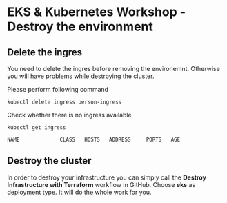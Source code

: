 # EKS & Kubernetes Workshop - Destroy the environment

## Delete the ingres

You need to delete the ingres before removing the environemnt. Otherwise you will have problems while destroying the cluster.

Please perform following command
```
kubectl delete ingress person-ingress
```

Check whether there is no ingress available
```
kubectl get ingress
```
```
NAME             CLASS   HOSTS   ADDRESS     PORTS   AGE
```

## Destroy the cluster

In order to destroy your infrastructure you can simply call the **Destroy Infrastructure with Terraform** workflow in GitHub. Choose **eks** as deployment type. It will do the whole work for you.